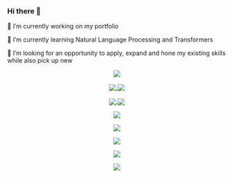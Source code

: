 ### Hi there 👋
🔭 I’m currently working on my portfolio  
  
🌱 I’m currently learning Natural Language Processing and Transformers  
  
👯 I’m looking for an opportunity to apply, expand and hone my existing skills while also pick up new


<!--- GitHub Stats--->
<p align="center">
<a href="https://github-readme-stats.vercel.app/api?username=pedroandreou&hide=contribs,prs,issues&show_icons=true&theme=onedark">
  <img align="center" src="https://github-readme-stats.vercel.app/api?username=pedroandreou&hide=contribs,prs,issues&show_icons=true&theme=onedark" />
</a>
</p>


<!--- Pinned repositories --->
<p align="center">
<a href="https://github.com/pedroandreou/Spartan-Warrior-Desktop-App">
  <img align="center" src="https://github-readme-stats.vercel.app/api/pin/?username=pedroandreou&repo=Spartan-Warrior-Desktop-App&show_icons=true&theme=onedark" />
</a>  
  
<a href="https://github.com/pedroandreou/Spartan-Warrior-Android-Game">
  <img align="center" src="https://github-readme-stats.vercel.app/api/pin/?username=pedroandreou&repo=Spartan-Warrior-Android-Game&layout=compact&theme=onedark" />
</a>
</p>

<p align="center">
<a href="https://github.com/pedroandreou/DroneSimulator">
  <img align="center" src="https://github-readme-stats.vercel.app/api/pin/?username=pedroandreou&repo=DroneSimulator&show_icons=true&theme=onedark" />
</a>
<a href="https://github.com/pedroandreou/SMTP-Client-Server-Sides">
  <img align="center" src="https://github-readme-stats.vercel.app/api/pin/?username=pedroandreou&repo=SMTP-Client-Server-Sides&show_icons=true&theme=onedark" />
</a>
</p>

<!--- Most used languages--->
<p align="center">
<a href="https://github-readme-stats.vercel.app/api/top-langs/?username=pedroandreou&langs_count=4&hide=Assembly,Pascal,Pawn,SCSS&layout=compact">
  <img align="center" src="https://github-readme-stats.vercel.app/api/top-langs/?username=pedroandreou&langs_count=4&hide=Assembly,Pascal,Pawn,SCSS&layout=compact&theme=onedark" />
</a>
</p>


<!--- Trophies --->
<p align="center">
  <a href="https://github-profile-trophy.vercel.app/?username=pedroandreou&theme=onedark">
  <img align="center" src="https://github-profile-trophy.vercel.app/?username=pedroandreou" />
  </a>
</p>


<!--- Activity graph--->
<p align="center">
  <a href="https://activity-graph.herokuapp.com/graph?username=pedroandreou&theme=react-dark">
  <img align="center" src="https://activity-graph.herokuapp.com/graph?username=pedroandreou&theme=react-dark" />
  </a>
</p>


<!--- Streak stats--->
<p align="center">
  <a href="https://github-readme-streak-stats.herokuapp.com/?user=pedroandreou&theme=dark">
  <img align="center" src="https://github-readme-streak-stats.herokuapp.com/?user=pedroandreou&theme=dark" />
  </a>
</p>


<!--- Profile Views counter --->
<p align="center">
  <a href="https://komarev.com/ghpvc/?username=pedroandreou">
  <img align="center" src="https://komarev.com/ghpvc/?username=pedroandreou" />
  </a>
</p>
